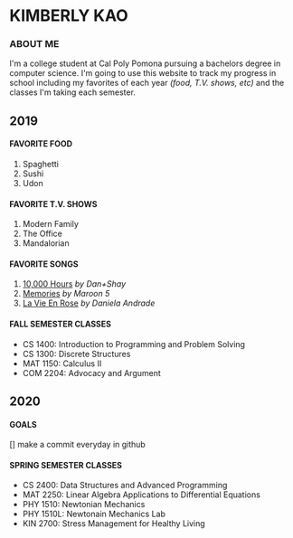 # KIMBERLY KAO

### ABOUT ME
I'm a college student at Cal Poly Pomona pursuing a bachelors degree in computer science. 
I'm going to use this website to track my progress in school including my favorites of each year *(food, T.V. shows, etc)* and the classes I'm taking each semester. 

## 2019
#### FAVORITE FOOD
1. Spaghetti
2. Sushi
3. Udon

#### FAVORITE T.V. SHOWS
1. Modern Family
2. The Office
3. Mandalorian

#### FAVORITE SONGS
1. [10,000 Hours](https://www.youtube.com/watch?v=Y2E71oe0aSM) *by Dan+Shay*
2. [Memories](https://www.youtube.com/watch?v=SlPhMPnQ58k) *by Maroon 5*
3. [La Vie En Rose](https://www.youtube.com/watch?v=3Ba_WoSZXvw) *by Daniela Andrade*

#### FALL SEMESTER CLASSES
- CS 1400: Introduction to Programming and Problem Solving
- CS 1300: Discrete Structures
- MAT 1150: Calculus II
- COM 2204: Advocacy and Argument

## 2020
#### GOALS
[] make a commit everyday in github

#### SPRING SEMESTER CLASSES
- CS 2400: Data Structures and Advanced Programming
- MAT 2250: Linear Algebra Applications to Differential Equations
- PHY 1510: Newtonian Mechanics
- PHY 1510L: Newtonain Mechanics Lab
- KIN 2700: Stress Management for Healthy Living


